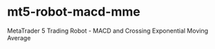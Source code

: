 mt5-robot-macd-mme
==================

MetaTrader 5 Trading Robot - MACD and Crossing Exponential Moving Average
